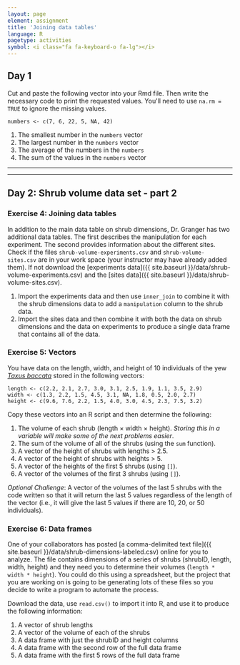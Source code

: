 ```yaml
---
layout: page
element: assignment
title: 'Joining data tables'
language: R
pagetype: activities
symbol: <i class="fa fa-keyboard-o fa-lg"></i>
---
```


## Day 1

<!-- https://github.com/datacarpentry/semester-biology/blob/main/exercises/Vectors-nulls-in-vectors-R.md -->

Cut and paste the following vector into your Rmd file.
Then write the necessary code to print the requested values.
You'll need to use `na.rm = TRUE` to ignore the missing values.

```
numbers <- c(7, 6, 22, 5, NA, 42)
```

1. The smallest number in the `numbers` vector
2. The largest number in the `numbers` vector
3. The average of the numbers in the `numbers`
4. The sum of the values in the `numbers` vector

---
---

## Day 2: Shrub volume data set - part 2

### Exercise 4: Joining data tables

<!-- https://github.com/datacarpentry/semester-biology/blob/main/exercises/Dplyr-shrub-volume-join-R.md -->

In addition to the main data table on shrub dimensions, Dr. Granger has two additional data tables.
The first describes the manipulation for each experiment.
The second provides information about the different sites.
Check if the files `shrub-volume-experiments.csv` and `shrub-volume-sites.csv` are in your work space (your instructor may have already added them).
If not download the [experiments data]({{ site.baseurl }}/data/shrub-volume-experiments.csv) and the [sites data]({{ site.baseurl }}/data/shrub-volume-sites.csv).

1. Import the experiments data and then use `inner_join` to combine it with the shrub dimensions data to add a `manipulation` column to the shrub data.
2. Import the sites data and then combine it with both the data on shrub dimensions and the data on experiments to produce a single data frame that contains all of the data.

### Exercise 5: Vectors
<!-- https://github.com/datacarpentry/semester-biology/blob/main/exercises/Vectors-shrub-volume-vectors-R.md -->
You have data on the length, width, and height of 10 individuals of the yew
[*Taxus baccata*](https://en.wikipedia.org/wiki/Taxus_baccata) stored in the
following vectors:

```
length <- c(2.2, 2.1, 2.7, 3.0, 3.1, 2.5, 1.9, 1.1, 3.5, 2.9)
width <- c(1.3, 2.2, 1.5, 4.5, 3.1, NA, 1.8, 0.5, 2.0, 2.7)
height <- c(9.6, 7.6, 2.2, 1.5, 4.0, 3.0, 4.5, 2.3, 7.5, 3.2)
```

Copy these vectors into an R script and then determine the following:

1. The volume of each shrub (length × width × height).
   *Storing this in a variable will make some of the next problems easier*.
2. The sum of the volume of all of the shrubs (using the `sum` function).
3. A vector of the height of shrubs with lengths > 2.5.
4. A vector of the height of shrubs with heights > 5.
5. A vector of the heights of the first 5 shrubs (using `[]`).
6. A vector of the volumes of the first 3 shrubs (using `[]`).

*Optional Challenge*: A vector of the volumes of the last 5 shrubs with the code written so that it will return the last 5 values regardless of the length of the vector (i.e., it will give the last 5 values if there are 10, 20, or 50 individuals).

### Exercise 6: Data frames
<!-- https://github.com/datacarpentry/semester-biology/blob/main/exercises/Data-frames-shrub-volume-data-frame-R.md -->
One of your collaborators has posted [a comma-delimited text file]({{
site.baseurl }}/data/shrub-dimensions-labeled.csv) online for you to analyze.
The file contains dimensions of a series of shrubs (shrubID, length, width,
height) and they need you to determine their volumes
(`length * width * height`). You could do this using a spreadsheet, but the
project that you are working on is going to be generating lots of these files so
you decide to write a program to automate the process.

Download the data, use `read.csv()` to import it into R, and use it to produce the following information:

1. A vector of shrub lengths
2. A vector of the volume of each of the shrubs
3. A data frame with just the shrubID and height columns
4. A data frame with the second row of the full data frame
5. A data frame with the first 5 rows of the full data frame
